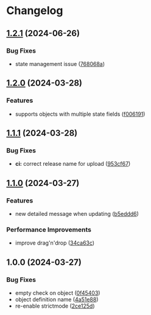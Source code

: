 # Changelog

## [1.2.1](https://github.com/lgdd/kanban-objects/compare/v1.2.0...v1.2.1) (2024-06-26)


### Bug Fixes

* state management issue ([768068a](https://github.com/lgdd/kanban-objects/commit/768068a1b9c436384f542847878bfdef14df3467))

## [1.2.0](https://github.com/lgdd/kanban-objects/compare/v1.1.1...v1.2.0) (2024-03-28)


### Features

* supports objects with multiple state fields ([f006191](https://github.com/lgdd/kanban-objects/commit/f006191ced04b1b71ec5999ccd2499f9f22e124f))

## [1.1.1](https://github.com/lgdd/kanban-objects/compare/v1.1.0...v1.1.1) (2024-03-28)


### Bug Fixes

* **ci:** correct release name for upload ([953cf67](https://github.com/lgdd/kanban-objects/commit/953cf67222c2434944c47f90c2e82f70206ed50d))

## [1.1.0](https://github.com/lgdd/kanban-objects/compare/v1.0.0...v1.1.0) (2024-03-27)


### Features

* new detailed message when updating ([b5eddd6](https://github.com/lgdd/kanban-objects/commit/b5eddd62e0f6fc3abed85f136fe46d7f9f9c8aad))


### Performance Improvements

* improve drag'n'drop ([34ca63c](https://github.com/lgdd/kanban-objects/commit/34ca63ccc310c67e01ef9bd8a32a25ea871ce4b5))

## 1.0.0 (2024-03-27)


### Bug Fixes

* empty check on object ([0f45403](https://github.com/lgdd/kanban-objects/commit/0f454031fe61b236c1de4c6ea1c848ba9956539f))
* object definition name ([4a51e88](https://github.com/lgdd/kanban-objects/commit/4a51e8831c4f89ce96deb4e122a8bc86b308be63))
* re-enable strictmode ([2ce125d](https://github.com/lgdd/kanban-objects/commit/2ce125d92c842e42603b8235d0301f24edc12e73))
